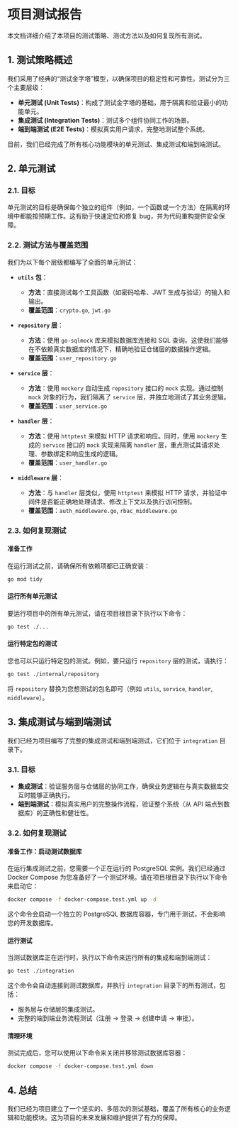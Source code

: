 # 项目测试报告

本文档详细介绍了本项目的测试策略、测试方法以及如何复现所有测试。

## 1. 测试策略概述

我们采用了经典的“测试金字塔”模型，以确保项目的稳定性和可靠性。测试分为三个主要层级：

- **单元测试 (Unit Tests)**：构成了测试金字塔的基础，用于隔离和验证最小的功能单元。
- **集成测试 (Integration Tests)**：测试多个组件协同工作的场景。
- **端到端测试 (E2E Tests)**：模拟真实用户请求，完整地测试整个系统。

目前，我们已经完成了所有核心功能模块的单元测试、集成测试和端到端测试。

## 2. 单元测试

### 2.1. 目标

单元测试的目标是确保每个独立的组件（例如，一个函数或一个方法）在隔离的环境中都能按预期工作。这有助于快速定位和修复 bug，并为代码重构提供安全保障。

### 2.2. 测试方法与覆盖范围

我们为以下每个层级都编写了全面的单元测试：

- **`utils` 包**：
  - **方法**：直接测试每个工具函数（如密码哈希、JWT 生成与验证）的输入和输出。
  - **覆盖范围**：`crypto.go`, `jwt.go`

- **`repository` 层**：
  - **方法**：使用 `go-sqlmock` 库来模拟数据库连接和 SQL 查询。这使我们能够在不依赖真实数据库的情况下，精确地验证仓储层的数据操作逻辑。
  - **覆盖范围**：`user_repository.go`

- **`service` 层**：
  - **方法**：使用 `mockery` 自动生成 `repository` 接口的 `mock` 实现。通过控制 `mock` 对象的行为，我们隔离了 `service` 层，并独立地测试了其业务逻辑。
  - **覆盖范围**：`user_service.go`

- **`handler` 层**：
  - **方法**：使用 `httptest` 来模拟 HTTP 请求和响应。同时，使用 `mockery` 生成的 `service` 接口的 `mock` 实现来隔离 `handler` 层，重点测试其请求处理、参数绑定和响应生成的逻辑。
  - **覆盖范围**：`user_handler.go`

- **`middleware` 层**：
  - **方法**：与 `handler` 层类似，使用 `httptest` 来模拟 HTTP 请求，并验证中间件是否能正确地处理请求、修改上下文以及执行访问控制。
  - **覆盖范围**：`auth_middleware.go`, `rbac_middleware.go`

### 2.3. 如何复现测试

#### 准备工作

在运行测试之前，请确保所有依赖项都已正确安装：

```bash
go mod tidy
```

#### 运行所有单元测试

要运行项目中的所有单元测试，请在项目根目录下执行以下命令：

```bash
go test ./...
```

#### 运行特定包的测试

您也可以只运行特定包的测试。例如，要只运行 `repository` 层的测试，请执行：

```bash
go test ./internal/repository
```

将 `repository` 替换为您想测试的包名即可（例如 `utils`, `service`, `handler`, `middleware`）。

## 3. 集成测试与端到端测试

我们已经为项目编写了完整的集成测试和端到端测试，它们位于 `integration` 目录下。

### 3.1. 目标

- **集成测试**：验证服务层与仓储层的协同工作，确保业务逻辑在与真实数据库交互时能够正确执行。
- **端到端测试**：模拟真实用户的完整操作流程，验证整个系统（从 API 端点到数据库）的正确性和健壮性。

### 3.2. 如何复现测试

#### 准备工作：启动测试数据库

在运行集成测试之前，您需要一个正在运行的 PostgreSQL 实例。我们已经通过 Docker Compose 为您准备好了一个测试环境。请在项目根目录下执行以下命令来启动它：

```bash
docker compose -f docker-compose.test.yml up -d
```

这个命令会启动一个独立的 PostgreSQL 数据库容器，专门用于测试，不会影响您的开发数据库。

#### 运行测试

当测试数据库正在运行时，执行以下命令来运行所有的集成和端到端测试：

```bash
go test ./integration
```

这个命令会自动连接到测试数据库，并执行 `integration` 目录下的所有测试，包括：
- 服务层与仓储层的集成测试。
- 完整的端到端业务流程测试（注册 -> 登录 -> 创建申请 -> 审批）。

#### 清理环境

测试完成后，您可以使用以下命令来关闭并移除测试数据库容器：

```bash
docker compose -f docker-compose.test.yml down
```

## 4. 总结

我们已经为项目建立了一个坚实的、多层次的测试基础，覆盖了所有核心的业务逻辑和功能模块。这为项目的未来发展和维护提供了有力的保障。
